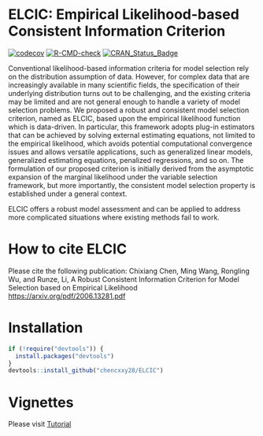 
# ELCIC: Empirical Likelihood-based Consistent Information Criterion
[![codecov](https://codecov.io/gh/chencxxy28/ELCIC/branch/master/graph/badge.svg?token=MP1P4H0OHP)](https://nam11.safelinks.protection.outlook.com/?url=https%3A%2F%2Fapp.codecov.io%2Fgh%2Fchencxxy28%2FELCIC&amp;data=04%7C01%7CChixiang.Chen%40som.umaryland.edu%7Caac18e7607274a30deb208d9db27dc2a%7C717009a620de461a88940312a395cac9%7C0%7C0%7C637781786524712369%7CUnknown%7CTWFpbGZsb3d8eyJWIjoiMC4wLjAwMDAiLCJQIjoiV2luMzIiLCJBTiI6Ik1haWwiLCJXVCI6Mn0%3D%7C3000&amp;sdata=5Qr4dvXJsoD9lxRjMSzHpoTDiZHGet61d%2BuYIJXvKVI%3D&amp;reserved=0)
[![R-CMD-check](https://github.com/chencxxy28/ELCIC/workflows/R-CMD-check/badge.svg)](https://github.com/chencxxy28/ELCIC/actions)
[![CRAN_Status_Badge](https://www.r-pkg.org/badges/version/ELCIC)](https://cran.r-project.org/package=ELCIC)

Conventional likelihood-based information criteria for model selection
rely on the distribution assumption of data. However, for complex data
that are increasingly available in many scientific fields, the
specification of their underlying distribution turns out to be
challenging, and the existing criteria may be limited and are not
general enough to handle a variety of model selection problems. We
proposed a robust and consistent model selection criterion, named as
ELCIC, based upon the empirical likelihood function which is
data-driven. In particular, this framework adopts plug-in estimators
that can be achieved by solving external estimating equations, not
limited to the empirical likelihood, which avoids potential
computational convergence issues and allows versatile applications, such
as generalized linear models, generalized estimating equations,
penalized regressions, and so on. The formulation of our proposed
criterion is initially derived from the asymptotic expansion of the
marginal likelihood under the variable selection framework, but more
importantly, the consistent model selection property is established
under a general context.

ELCIC offers a robust model assessment and can be applied to address
more complicated situations where existing methods fail to work.

# How to cite ELCIC

Please cite the following publication: Chixiang Chen, Ming Wang,
Rongling Wu, and Runze, Li, A Robust Consistent Information Criterion
for Model Selection based on Empirical Likelihood
<https://arxiv.org/pdf/2006.13281.pdf>

# Installation

``` r
if (!require("devtools")) {
  install.packages("devtools")
}
devtools::install_github("chencxxy28/ELCIC")
```

# Vignettes

Please visit [Tutorial](https://chencxxy28.github.io/ELCIC/articles/ELCIC.html)
